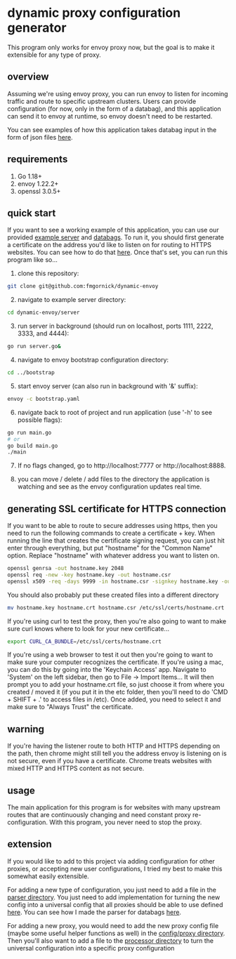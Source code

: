 # dynamic proxy configuration generator

This program only works for envoy proxy now, but the goal is to make it extensible for any type of proxy.


## overview

Assuming we're using envoy proxy, you can run envoy to listen for incoming traffic and route to specific upstream clusters.  Users can provide configuration (for now, only in the form of a databag), and this application can send it to envoy at runtime, so envoy doesn't need to be restarted.

You can see examples of how this application takes databag input in the form of json files [here](https://git.target.com/FletcherGornick/dynamic-proxy/tree/main/databags).

## requirements

1. Go 1.18+
2. envoy 1.22.2+
3. openssl 3.0.5+


## quick start

If you want to see a working example of this application, you can use our provided [example server](https://git.target.com/FletcherGornick/dynamic-proxy/blob/main/server/server.go) and [databags](https://git.target.com/FletcherGornick/dynamic-proxy/tree/main/databags).  To run it, you should first generate a certificate on the address you'd like to listen on for routing to HTTPS websites.  You can see how to do that [here](#ssl).  Once that's set, you can run this program like so...

1. clone this repository:
```sh
git clone git@github.com:fmgornick/dynamic-envoy
```

2. navigate to example server directory:
```sh
cd dynamic-envoy/server
```

3. run server in background (should run on localhost, ports 1111, 2222, 3333, and 4444):
```sh
go run server.go&
```

4. navigate to envoy bootstrap configuration directory:
```sh
cd ../bootstrap
```

5. start envoy server (can also run in background with \'&\' suffix):
```sh
envoy -c bootstrap.yaml
```

6. navigate back to root of project and run application (use \'-h\' to see possible flags):
```sh
go run main.go
# or
go build main.go
./main
```

7.  If no flags changed, go to http://localhost:7777 or http://localhost:8888.

8. you can move / delete / add files to the directory the application is watching and see as the envoy configuration updates real time.


## <a name="ssl"></a> generating SSL certificate for HTTPS connection

If you want to be able to route to secure addresses using https, then you need to run the following commands to create a certificate + key.
When running the line that creates the certificate signing request, you can just hit enter through everything, but put "hostname" for the "Common Name" option.
Replace "hostname" with whatever address you want to listen on.
```sh
openssl genrsa -out hostname.key 2048
openssl req -new -key hostname.key -out hostname.csr
openssl x509 -req -days 9999 -in hostname.csr -signkey hostname.key -out hostname.crt
```

You should also probably put these created files into a different directory
```sh
mv hostname.key hostname.crt hostname.csr /etc/ssl/certs/hostname.crt
```

If you're using curl to test the proxy, then you're also going to want to make sure curl knows where to look for your new certificate...
```sh
export CURL_CA_BUNDLE=/etc/ssl/certs/hostname.crt
```

If you're using a web browser to test it out then you're going to want to make sure your computer recognizes the certificate.  If you're using a mac, you can do this by going into the 'Keychain Access' app.  Navigate to 'System' on the left sidebar, then go to File -> Import Items...  It will then prompt you to add your hostname.crt file, so just choose it from where you created / moved it (if you put it in the etc folder, then you'll need to do 'CMD + SHIFT + .' to access files in /etc).  Once added, you need to select it and make sure to "Always Trust" the certificate.


## warning
If you're having the listener route to both HTTP and HTTPS depending on the path, then chrome might still tell you the address envoy is listening on is not secure, even if you have a certificate.  Chrome treats websites with mixed HTTP and HTTPS content as not secure.

## usage

The main application for this program is for websites with many upstream routes that are continuously changing and need constant proxy re-configuration.  With this program, you never need to stop the proxy.


## extension

If you would like to add to this project via adding configuration for other proxies, or accepting new user configurations, I tried my best to make this somewhat easily extensible.

For adding a new type of configuration, you just need to add a file in the [parser directory](https://git.target.com/FletcherGornick/dynamic-proxy/tree/main/utils/parser).  You just need to add implementation for turning the new config into a universal config that all proxies should be able to use defined [here](https://git.target.com/FletcherGornick/dynamic-proxy/blob/main/utils/config/universal/config.go).  You can see how I made the parser for databags [here](https://git.target.com/FletcherGornick/dynamic-proxy/blob/main/utils/parser/databag.go).

For adding a new proxy, you would need to add the new proxy config file (maybe some useful helper functions as well) in the [config/proxy directory](https://git.target.com/FletcherGornick/dynamic-proxy/tree/main/utils/config/proxy).  Then you'll also want to add a file to the [processor directory](https://git.target.com/FletcherGornick/dynamic-proxy/tree/main/utils/processor) to turn the universal configuration into a specific proxy configuration

